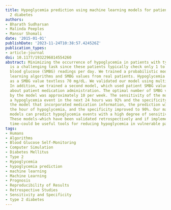 ```yaml
---
title: Hypoglycemia prediction using machine learning models for patients with type
  2 diabetes
authors:
- Bharath Sudharsan
- Malinda Peeples
- Mansur Shomali
date: '2015-01-01'
publishDate: '2023-11-24T10:38:57.424526Z'
publication_types:
- article-journal
doi: 10.1177/1932296814554260
abstract: Minimizing the occurrence of hypoglycemia in patients with type 2 diabetes
  is a challenging task since these patients typically check only 1 to 2 self-monitored
  blood glucose (SMBG) readings per day. We trained a probabilistic model using machine
  learning algorithms and SMBG values from real patients. Hypoglycemia was defined
  as a SMBG value textless 70 mg/dL. We validated our model using multiple data sets.
  In addition, we trained a second model, which used patient SMBG values and information
  about patient medication administration. The optimal number of SMBG values needed
  by the model was approximately 10 per week. The sensitivity of the model for predicting
  a hypoglycemia event in the next 24 hours was 92% and the specificity was 70%. In
  the model that incorporated medication information, the prediction window was for
  the hour of hypoglycemia, and the specificity improved to 90%. Our machine learning
  models can predict hypoglycemia events with a high degree of sensitivity and specificity.
  These models-which have been validated retrospectively and if implemented in real
  time-could be useful tools for reducing hypoglycemia in vulnerable patients.
tags:
- Humans
- Algorithms
- Blood Glucose Self-Monitoring
- Computer Simulation
- Diabetes Mellitus
- Type 2
- Hypoglycemia
- hypoglycemia prediction
- machine learning
- Machine Learning
- Prognosis
- Reproducibility of Results
- Retrospective Studies
- Sensitivity and Specificity
- type 2 diabetes
---
```

